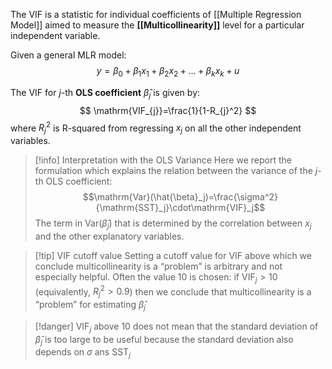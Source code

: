 The VIF is a statistic for individual coefficients of [[Multiple Regression Model]] aimed to measure the **[[Multicollinearity]]** level for a particular independent variable.

Given a general MLR model:
$$
y=\beta_0+\beta_1x_1+\beta_2x_2 + \dots + \beta_{k}x_{k} +u
$$

The VIF for $j$-th **OLS coefficient** $\hat{\beta}_{j}$ is given by:
$$
\mathrm{VIF_{j}}=\frac{1}{1-R_{j}^2}
$$
where $R_{j}^2$ is R-squared from regressing $x_{j}$ on all the other independent variables.

>[!info] Interpretation with the OLS Variance
>Here we report the formulation which explains the relation between the variance of the $j$-th OLS coefficient:
>$$\mathrm{Var}(\hat{\beta}_j)=\frac{\sigma^2}{\mathrm{SST}_j}\cdot\mathrm{VIF}_j$$
>The term in $\text{Var}(\hat{\beta}_j)$ that is determined by the correlation between $x_j$ and the other explanatory variables.

>[!tip] VIF cutoff value
>Setting a cutoff value for VIF above which we conclude multicollinearity is a “problem” is arbitrary and not especially helpful. Often the value 10 is chosen: if $\mathrm{VIF}_{j} > 10$ (equivalently, $R^2_j>0.9$) then we conclude that multicollinearity is a “problem” for estimating $\hat{\beta}_{j}$

>[!danger]
>$\mathrm{VIF}_{j}$ above 10 does not mean that the standard deviation of $\hat{\beta}_{j}$ is too large to be useful because the standard deviation also depends on $\sigma$ ans $\mathrm{SST}_{j}$
